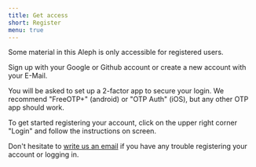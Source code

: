 ```yaml
---
title: Get access
short: Register
menu: true
---
```


Some material in this Aleph is only accessible for registered users.

Sign up with your Google or Github account or create a new account with your E-Mail.

You will be asked to set up a 2-factor app to secure your login. We recommend "FreeOTP+" (android) or "OTP Auth" (iOS), but any other OTP app should work.

To get started registering your account, click on the upper right corner "Login" and follow the instructions on screen.

Don't hesitate to [write us an email](mailto:hi@investigativedata.org) if you have any trouble registering your account or logging in.

